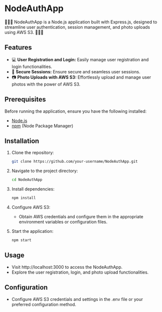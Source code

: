 # NodeAuthApp

🚀🚀🚀 NodeAuthApp is a Node.js application built with Express.js, designed to streamline user authentication, session management, and photo uploads using AWS S3. 🚀🚀🚀 

## Features

- 💻 **User Registration and Login:** Easily manage user registration and login functionalities.
- 📱 **Secure Sessions:** Ensure secure and seamless user sessions.
- 📷 **Photo Uploads with AWS S3:** Effortlessly upload and manage user photos with the power of AWS S3.

## Prerequisites

Before running the application, ensure you have the following installed:

- [Node.js](https://nodejs.org/)
- [npm](https://www.npmjs.com/) (Node Package Manager)

## Installation

1. Clone the repository:

   ```bash
   git clone https://github.com/your-username/NodeAuthApp.git
   ```

2. Navigate to the project directory:

   ```bash
   cd NodeAuthApp
   ```
3. Install dependencies:

   ```bash
   npm install
   ```
3. Configure AWS S3:

   - Obtain AWS credentials and configure them in the appropriate environment variables or configuration files.
  
4. Start the application:
   ```bash
   npm start
   ```

## Usage
- Visit http://localhost:3000 to access the NodeAuthApp.
- Explore the user registration, login, and photo upload functionalities.

## Configuration
- Configure AWS S3 credentials and settings in the .env file or your preferred configuration method.


